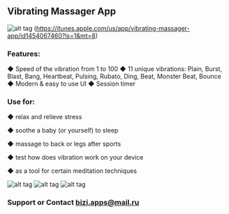 ## Vibrating Massager App

![alt tag](https://www.apple.com/itunes/link/images/link_badge_appstore_large.png) (https://itunes.apple.com/us/app/vibrating-massager-app/id1454067460?ls=1&mt=8)


### Features:
◆ Speed of the vibration from 1 to 100
◆ 11 unique vibrations: Plain, Burst, Blast, Bang, Heartbeat, Pulsing, Rubato, Ding, Beat, Monster Beat, Bounce
◆ Modern & easy to use UI
◆ Session timer

### Use for:

◆ relax and relieve stress

◆ soothe a baby (or yourself) to sleep

◆ massage to back or legs after sports

◆ test how does vibration work on your device

◆ as a tool for certain meditation techniques


![alt tag](https://is1-ssl.mzstatic.com/image/thumb/Purple114/v4/d3/0d/c3/d30dc363-50f5-5f17-c247-e211d43fe09a/source/392x696bb.jpg)
![alt tag](https://is1-ssl.mzstatic.com/image/thumb/Purple114/v4/35/f4/55/35f455cb-dadb-b022-4f84-edd635bd66ae/source/392x696bb.jpg)
![alt tag](https://is1-ssl.mzstatic.com/image/thumb/Purple114/v4/d4/6d/71/d46d7120-96db-da09-75e3-39759007cc79/source/392x696bb.jpg)

### Support or Contact bizi.apps@mail.ru
